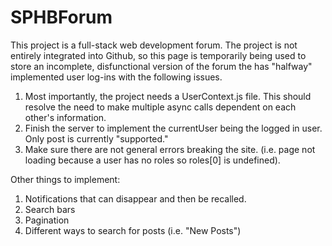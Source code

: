 # SPHBForum

This project is a full-stack web development forum. The project is not entirely integrated into Github, so this page is temporarily being used to store an incomplete, disfunctional version of the forum the has "halfway" implemented user log-ins with the following issues.

1) Most importantly, the project needs a UserContext.js file. This should resolve the need to make multiple async calls dependent on each other's information.
2) Finish the server to implement the currentUser being the logged in user. Only post is currently "supported."
3) Make sure there are not general errors breaking the site. (i.e. page not loading because a user has no roles so roles[0] is undefined).

Other things to implement:
1) Notifications that can disappear and then be recalled.
2) Search bars
3) Pagination
4) Different ways to search for posts (i.e. "New Posts")

